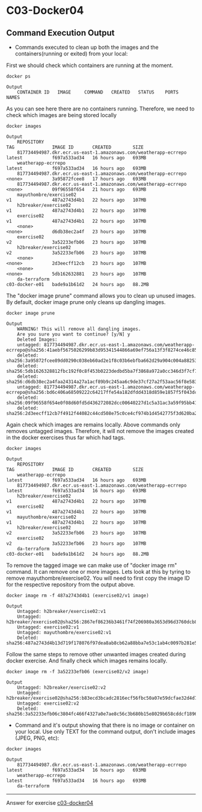 # C03-Docker04


## Command Execution Output
- Commands executed to clean up both the images and the containers(running or exited) from your local:

First we should check which containers are running at the moment.
```
docker ps

Output
    CONTAINER ID   IMAGE     COMMAND   CREATED   STATUS    PORTS     NAMES
```
As you can see here there are no containers running. Therefore, we need to check which images are being stored locally

```
docker images

Output
    REPOSITORY                                                        TAG              IMAGE ID       CREATED        SIZE
    817734494987.dkr.ecr.us-east-1.amazonaws.com/weatherapp-ecrrepo   latest           f697a533ad34   16 hours ago   693MB
    weatherapp-ecrrepo                                                latest           f697a533ad34   16 hours ago   693MB
    817734494987.dkr.ecr.us-east-1.amazonaws.com/weatherapp-ecrrepo   <none>           3a95872fcee8   17 hours ago   693MB
    817734494987.dkr.ecr.us-east-1.amazonaws.com/weatherapp-ecrrepo   <none>           09f96558f654   21 hours ago   693MB
    mayuthombre/exercise02                                            v1               487a2743d4b1   22 hours ago   107MB
    h2breaker/exercise02                                              v1               487a2743d4b1   22 hours ago   107MB
    exercise02                                                        v1               487a2743d4b1   22 hours ago   107MB
    <none>                                                            <none>           d6db38ec2a4f   23 hours ago   107MB
    exercise02                                                        v2               3a52233efb06   23 hours ago   107MB
    h2breaker/exercise02                                              v2               3a52233efb06   23 hours ago   107MB
    <none>                                                            <none>           2d3eecff12cb   23 hours ago   107MB
    <none>                                                            <none>           5db162632881   23 hours ago   107MB
    da-terraform                                                      c03-docker-e01   bade9a1b61d2   24 hours ago   88.2MB
```
The "docker image prune" command allows you to clean up unused images. By default, docker image prune only cleans up dangling images.

```
docker image prune

Output
    WARNING! This will remove all dangling images.
    Are you sure you want to continue? [y/N] y
    Deleted Images:
    untagged: 817734494987.dkr.ecr.us-east-1.amazonaws.com/weatherapp-ecrrepo@sha256:41aebf5675026299b83d95341544866a69ef756a13f3f8274ce46c850d1fec65
    deleted: sha256:3a95872fcee89dd0290c038eb60ad2e1f8c03b6ebfba662d29a904c004a88253
    deleted: sha256:5db1626328812fbc192f0c8f453b0223dedbd5ba7f3868a972a0cc346d3f7cf7
    deleted: sha256:d6db38ec2a4faa24314a27a1acf89b9c245aa6c9de37cf27a2f53aac56f8e583
    untagged: 817734494987.dkr.ecr.us-east-1.amazonaws.com/weatherapp-ecrrepo@sha256:bd6c406a68509222c64217ffe54a182dfdd4318d859e1857f5f043dc966e9e25
    deleted: sha256:09f96558f654e0f08d60fd5d436272082dcc00640227d1c5a31ac3a59f95bb41
    deleted: sha256:2d3eecff12cb7f4912f44082c44cd508e75c0ce4cf974b1d4542775f3d620ba2
```

Again check which images are remains locally. Above commands only removes untagged images. Therefore, it will not remove the images created in the docker exercises thus far which had tags.

```
docker images

Output
    REPOSITORY                                                        TAG              IMAGE ID       CREATED        SIZE
    weatherapp-ecrrepo                                                latest           f697a533ad34   16 hours ago   693MB
    817734494987.dkr.ecr.us-east-1.amazonaws.com/weatherapp-ecrrepo   latest           f697a533ad34   16 hours ago   693MB
    h2breaker/exercise02                                              v1               487a2743d4b1   22 hours ago   107MB
    exercise02                                                        v1               487a2743d4b1   22 hours ago   107MB
    mayuthombre/exercise02                                            v1               487a2743d4b1   22 hours ago   107MB
    h2breaker/exercise02                                              v2               3a52233efb06   23 hours ago   107MB
    exercise02                                                        v2               3a52233efb06   23 hours ago   107MB
    da-terraform                                                      c03-docker-e01   bade9a1b61d2   24 hours ago   88.2MB
```

To remove the tagged image we can make use of "docker image rm" command. It can remove one or more images. Lets look at this by tyring to remove mayuthombre/exercise02. You will need to first copy the image ID for the respective repository from the output above.

```
docker image rm -f 487a2743d4b1 (exercise02/v1 image) 

Output
    Untagged: h2breaker/exercise02:v1
    Untagged: h2breaker/exercise02@sha256:2867ef86236b3461f74f206980a3653d96d3760dcb87b2db0d59eae42c978a88
    Untagged: exercise02:v1
    Untagged: mayuthombre/exercise02:v1
    Deleted: sha256:487a2743d4b13d719f178076f97dea8ab8cb62a88bba7e53c1ab4c0097b281e5
```

Follow the same steps to remove other unwanted images created during docker exercise. And finally check which images remains locally.

```
docker image rm -f 3a52233efb06 (exercise02/v2 image)

Output
    Untagged: h2breaker/exercise02:v2
    Untagged: h2breaker/exercise02@sha256:b83ecd3bcadc2816ecf56fbc50a07e59dcfae32d4d7fc750c95b7b5002ac8ce5
    Untagged: exercise02:v2
    Deleted: sha256:3a52233efb06c3804fc466f4327a0e7ae8c56c3b680b15e8029b658cddcf1896

```



- Command and it's output showing that there is no image or container on your local. Use only TEXT for the command output, don't include images (JPEG, PNG, etc):
```
docker images

Output
    817734494987.dkr.ecr.us-east-1.amazonaws.com/weatherapp-ecrrepo   latest           f697a533ad34   16 hours ago   693MB
    weatherapp-ecrrepo                                                latest           f697a533ad34   16 hours ago   693MB
    da-terraform  
```


***
Answer for exercise [c03-docker04](https://github.com/devopsacademyau/academy/blob/af3225a3436f263164e8daebc6bbd1ef3122b900/classes/03class/exercises/c03-docker04/README.md)